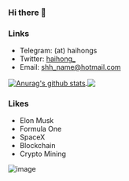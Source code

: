 ### Hi there 👋

### Links
- Telegram: (at) haihongs
- Twitter: [haihong_](https://twitter.com/haihong_)
- Email: shh_name@hotmail.com

<a href="https://github.com/anuraghazra/github-readme-stats">
  <img align="center" src="https://github-readme-stats.anuraghazra1.vercel.app/api?username=haihongs&show_icons=true&include_all_commits=true&theme=material-palenight" alt="Anurag's github stats" />
</a>

<a href="https://github.com/anuraghazra/github-readme-stats">
  <!-- Change the `github-readme-stats.anuraghazra1.vercel.app` to `github-readme-stats.vercel.app`  -->
  <img align="center" src="https://github-readme-stats.vercel.app/api/top-langs/?username=haihongs&layout=compact&theme=material-palenight" />
</a>

### Likes
- Elon Musk
- Formula One
- SpaceX
- Blockchain
- Crypto Mining


![image](https://user-images.githubusercontent.com/8394303/104876669-2160f900-5993-11eb-982e-52b551c7e090.png)
